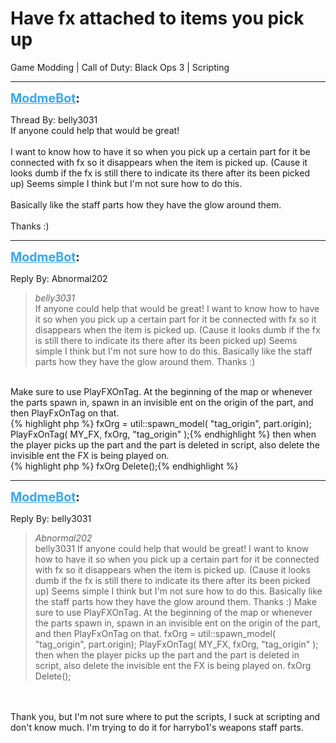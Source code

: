 # Have fx attached to items you pick up
Game Modding | Call of Duty: Black Ops 3 | Scripting

---
<strong style="font-size: 1.4em;"><span style="text-decoration: underline;text-decoration-color: #34a7f9;"><span style="color:#34a7f9;">ModmeBot</span></span>:</strong>

<p>Thread By: belly3031<br />If anyone could help that would be great!<br /> <br />I want to know how to have it so when you pick up a certain part for it be connected with fx so it disappears when the item is picked up. (Cause it looks dumb if the fx is still there to indicate its there after its been picked up) Seems simple I think but I&#39;m not sure how to do this. <br /> <br />Basically like the staff parts how they have the glow around them. <br /> <br />Thanks :)</p>

---
<strong style="font-size: 1.4em;"><span style="text-decoration: underline;text-decoration-color: #34a7f9;"><span style="color:#34a7f9;">ModmeBot</span></span>:</strong>

<p>Reply By: Abnormal202<br /><blockquote><em>belly3031</em><br />If anyone could help that would be great!   I want to know how to have it so when you pick up a certain part for it be connected with fx so it disappears when the item is picked up. (Cause it looks dumb if the fx is still there to indicate its there after its been picked up) Seems simple I think but I&#39;m not sure how to do this.    Basically like the staff parts how they have the glow around them.    Thanks :)</blockquote><br /> Make sure to use PlayFXOnTag. At the beginning of the map or whenever the parts spawn in, spawn in an invisible ent on the origin of the part, and then PlayFxOnTag on that.<br />{% highlight php %}
fxOrg = util::spawn_model( "tag_origin", part.origin);
PlayFxOnTag( MY_FX, fxOrg, "tag_origin" );{% endhighlight %}
then when the player picks up the part and the part is deleted in script, also delete the invisible ent the FX is being played on.<br />{% highlight php %}
fxOrg Delete();{% endhighlight %}
</p>

---
<strong style="font-size: 1.4em;"><span style="text-decoration: underline;text-decoration-color: #34a7f9;"><span style="color:#34a7f9;">ModmeBot</span></span>:</strong>

<p>Reply By: belly3031<br /><blockquote><em>Abnormal202</em><br />belly3031 If anyone could help that would be great!   I want to know how to have it so when you pick up a certain part for it be connected with fx so it disappears when the item is picked up. (Cause it looks dumb if the fx is still there to indicate its there after its been picked up) Seems simple I think but I&#39;m not sure how to do this.    Basically like the staff parts how they have the glow around them.    Thanks :)  Make sure to use PlayFXOnTag. At the beginning of the map or whenever the parts spawn in, spawn in an invisible ent on the origin of the part, and then PlayFxOnTag on that. fxOrg = util::spawn_model( &quot;tag_origin&quot;, part.origin); PlayFxOnTag( MY_FX, fxOrg, &quot;tag_origin&quot; ); then when the player picks up the part and the part is deleted in script, also delete the invisible ent the FX is being played on. fxOrg Delete();</blockquote><br /> <br />Thank you, but I&#39;m not sure where to put the scripts, I suck at scripting and don&#39;t know much. I&#39;m trying to do it for harrybo1&#39;s weapons staff parts.</p>
